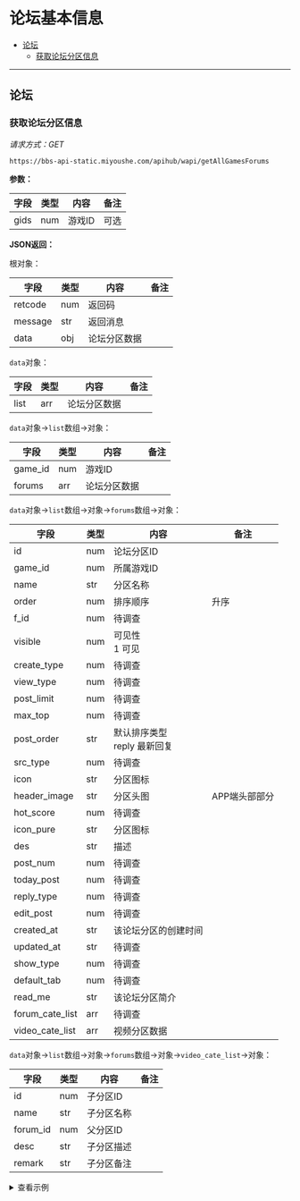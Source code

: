 # 论坛基本信息

- [论坛](#论坛)
  - [获取论坛分区信息](#获取论坛分区信息)

---

## 论坛

### 获取论坛分区信息

_请求方式：GET_

`https://bbs-api-static.miyoushe.com/apihub/wapi/getAllGamesForums`

**参数：**

| 字段 | 类型 | 内容 | 备注 |
| --- | ---- | ---- | ---- |
| gids | num | 游戏ID | 可选 |

**JSON返回：**

根对象：

| 字段 | 类型 | 内容 | 备注 |
| --- | ---- | ---- | ---- |
| retcode | num | 返回码 | |
| message | str | 返回消息 | |
| data | obj | 论坛分区数据 | |

`data`对象：

| 字段 | 类型 | 内容 | 备注 |
| --- | ---- | ---- | ---- |
| list | arr | 论坛分区数据 | |

`data`对象→`list`数组→对象：

| 字段 | 类型 | 内容 | 备注 |
| --- | ---- | ---- | ---- |
| game_id | num | 游戏ID | |
| forums | arr | 论坛分区数据 | |

`data`对象→`list`数组→对象→`forums`数组→对象：

| 字段 | 类型 | 内容 | 备注 |
| --- | ---- | ---- | ---- |
| id | num | 论坛分区ID | |
| game_id | num | 所属游戏ID | |
| name | str | 分区名称 | |
| order | num | 排序顺序 | 升序 |
| f_id | num | 待调查 | |
| visible | num | 可见性<br>1 可见 | |
| create_type | num | 待调查 | |
| view_type | num | 待调查 | |
| post_limit | num | 待调查 | |
| max_top | num | 待调查 | |
| post_order | str | 默认排序类型<br/>reply 最新回复 | |
| src_type | num | 待调查 | |
| icon | str | 分区图标 | |
| header_image | str | 分区头图 | APP端头部部分 |
| hot_score | num | 待调查 | |
| icon_pure | str | 分区图标 | |
| des | str | 描述 | |
| post_num | num | 待调查 | |
| today_post | num | 待调查 | |
| reply_type | num | 待调查 | |
| edit_post | num | 待调查 | |
| created_at | str | 该论坛分区的创建时间 | |
| updated_at | str | 待调查 | |
| show_type | num | 待调查 | |
| default_tab | num | 待调查 | |
| read_me | str | 该论坛分区简介 | |
| forum_cate_list | arr | 待调查 | |
| video_cate_list | arr | 视频分区数据 | |

`data`对象→`list`数组→对象→`forums`数组→对象→`video_cate_list`→对象：

| 字段 | 类型 | 内容 | 备注 |
| --- | ---- | ---- | ---- |
| id | num | 子分区ID | |
| name | str | 子分区名称 | |
| forum_id | num | 父分区ID | |
| desc | str | 子分区描述 | |
| remark | str | 子分区备注 | |

<details>
<summary>查看示例</summary>

```json
{
  "retcode": 0,
  "message": "OK",
  "data": {
    "list": [
      {
        "game_id": 4,
        "forums": [
          {
            "id": 37,
            "game_id": 4,
            "name": "律所",
            "order": 1,
            "f_id": 0,
            "visible": 1,
            "create_type": 0,
            "view_type": 1,
            "post_limit": 3,
            "max_top": 3,
            "post_order": "reply",
            "src_type": 0,
            "icon": "https://upload-bbs.mihoyo.com/upload/2020/04/05/220478baa5f0fbbfd6452219ff6a9e5c.png",
            "header_image": "https://upload-bbs.mihoyo.com/upload/2019/08/27/df0439e4970738b8f9faebba31bac089.png",
            "hot_score": 1278957,
            "icon_pure": "https://upload-bbs.mihoyo.com/upload/2020/04/05/220478baa5f0fbbfd6452219ff6a9e5c.png",
            "des": "又到了第一喜欢的摸鱼鱼时间！",
            "post_num": 0,
            "today_post": 0,
            "reply_type": 1,
            "edit_post": 1,
            "created_at": "2019-08-27 19:04:19",
            "updated_at": "2023-01-12 17:00:25",
            "show_type": 1,
            "default_tab": 1,
            "read_me": "欢迎来到未定事件簿·律所！\n请律师在发帖前阅读【社区版规】，了解正确的发帖方式，更好地和其他律师进行交流哦~\n律师可在律所置顶中找到晒卡集中帖以及召回码分享集中帖。\n为了各位律师在浏览版区时能够保持愉快的心情，请遵守版规，不要在晒卡集中帖外发布晒卡内容！\n律所中抽卡分享的帖子将被版务团队直接删除，多次违反版规的律师将按照版规进行处理，感谢各位律师的理解。",
            "forum_cate_list": [],
            "video_cate_list": [
              {
                "id": 9,
                "name": "考据杂谈",
                "forum_id": 37,
                "desc": "以科普、考据、杂谈等为展示题材的视频内容",
                "remark": "单视频"
              },
              ...
            ]
          },
          ...
        ]
      },
      ...
    ]
  }
}
```
</details>